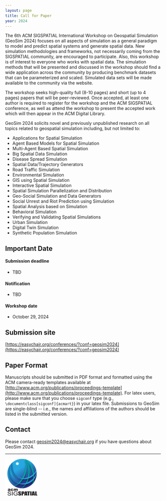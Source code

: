 ```yaml
---
layout: page
title: Call for Paper
year: 2024
---
```


The 6th ACM SIGSPATIAL International Workshop on Geospatial Simulation (GeoSim 2024) focuses on all aspects of simulation 
as a  general paradigm to model and predict spatial systems and generate  spatial data. 
New simulation methodologies and frameworks, not  necessarily coming from the SIGSPATIAL community, 
are encouraged to  participate. Also, this workshop is of interest to everyone who works with spatial data. 
The simulation methods that will be presented and  discussed in the workshop should find a wide application across the 
community by producing benchmark datasets that can be parameterized and scaled. 
Simulated data sets will be made available to the community via the website.

The workshop seeks high-quality full (8-10 pages) and short (up to 4 pages) papers that will be peer-reviewed. 
Once accepted, at least one author is required to register for the workshop and the ACM SIGSPATIAL conference, 
as well as attend the workshop to present the accepted work which will then appear in the ACM Digital Library.

GeoSim 2024 solicits novel and previously
unpublished research on all topics related to geospatial simulation including, but not limited to:

- Applications for Spatial Simulation
- Agent Based Models for Spatial Simulation
- Multi-Agent Based Spatial Simulation
- Big Spatial Data Simulation 
- Disease Spread Simulation 
- Spatial Data/Trajectory Generators
- Road Traffic Simulation
- Environmental Simulation
- GIS using Spatial Simulation
- Interactive Spatial Simulation
- Spatial Simulation Parallelization and Distribution
- Geo-Social Simulation and Data Generators
- Social Unrest and Riot Prediction using Simulation
- Spatial Analysis based on Simulation
- Behavioral Simulation
- Verifying and Validating Spatial Simulations
- Urban Simulation
- Digital Twin Simulation
- Synthetic Population Simulation



## Important Date ##

#### Submission deadline ####
- TBD

#### Notification ####
- TBD

#### Workshop date ####
- October 29, 2024


## Submission site ##
[https://easychair.org/conferences/?conf=geosim2024](https://easychair.org/conferences/?conf=geosim2024)

## Paper Format ##

Manuscripts should be submitted in PDF format and formatted using the ACM camera-ready templates available at [http://www.acm.org/publications/proceedings-template](http://www.acm.org/publications/proceedings-template). For latex users, please make sure that you choose `sigconf` type (e.g., `\documentclass[sigconf]{acmart}`) in your latex file. Submissions to GeoSim are single-blind -- i.e., the names and affiliations of the authors should be listed in the submitted version.

## Contact ##
Please contact geosim2024@easychair.org if you have questions about GeoSim 2024.

---

![ACM SIGSPATIAL](/assets/images/acmsigspatial-full.png)
